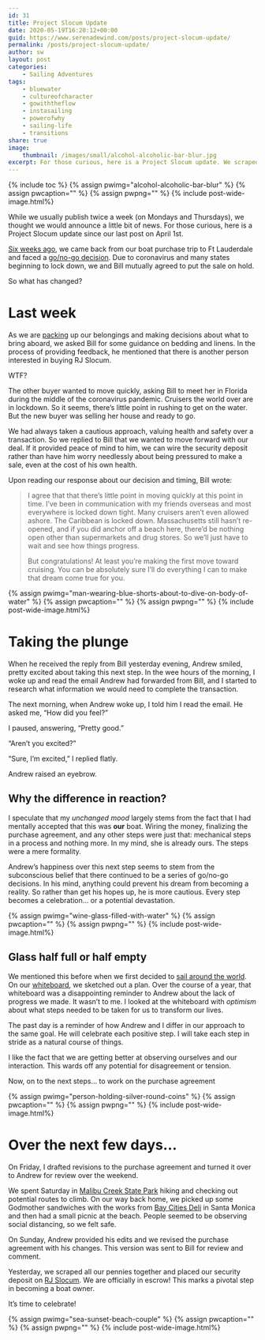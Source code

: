 ```yaml
---
id: 31
title: Project Slocum Update
date: 2020-05-19T16:20:12+00:00
guid: https://www.serenadewind.com/posts/project-slocum-update/
permalink: /posts/project-slocum-update/
author: sw
layout: post
categories:
    - Sailing Adventures
tags:
    - bluewater
    - cultureofcharacter
    - gowiththeflow
    - instasailing
    - powerofwhy
    - sailing-life
    - transitions
share: true
image:
    thumbnail: /images/small/alcohol-alcoholic-bar-blur.jpg 
excerpt: For those curious, here is a Project Slocum update. We scraped all our pennies together and put a deposit on s/v Rachel J Slocum. We are officially in escrow... Time to celebrate!
---
```

{% include toc %}
{% assign pwimg="alcohol-alcoholic-bar-blur" %}
{% assign pwcaption="" %}
{% assign pwpng="" %}
{% include post-wide-image.html%}

While we usually publish twice a week (on Mondays and Thursdays), we thought we would announce a little bit of news. For those curious, here is a Project Slocum update since our last post on April 1st.

[Six weeks ago](/posts/every-6-weeks/), we came back from our boat purchase trip to Ft Lauderdale and faced a [go/no-go decision](/posts/go-no-go-decision/). Due to coronavirus and many states beginning to lock down, we and Bill mutually agreed to put the sale on hold.

So what has changed?

# Last week

As we are [packing](https://www.serenadewind.com/posts/packing-light/ "packing light") up our belongings and making decisions about what to bring aboard, we asked Bill for some guidance on bedding and linens. In the process of providing feedback, he mentioned that there is another person interested in buying RJ Slocum.

WTF?

The other buyer wanted to move quickly, asking Bill to meet her in Florida during the middle of the coronavirus pandemic. Cruisers the world over are in lockdown. So it seems, there’s little point in rushing to get on the water. But the new buyer was selling her house and ready to go.

We had always taken a cautious approach, valuing health and safety over a transaction. So we replied to Bill that we wanted to move forward with our deal. If it provided peace of mind to him, we can wire the security deposit rather than have him worry needlessly about being pressured to make a sale, even at the cost of his own health.

Upon reading our response about our decision and timing, Bill wrote:

> I agree that that there’s little point in moving quickly at this point in time. I’ve been in communication with my friends overseas and most everywhere is locked down tight. Many cruisers aren’t even allowed ashore. The Caribbean is locked down. Massachusetts still hasn’t re-opened, and if you did anchor off a beach here, there’d be nothing open other than supermarkets and drug stores. So we’ll just have to wait and see how things progress.
> 
> But congratulations! At least you’re making the first move toward cruising. You can be absolutely sure I’ll do everything I can to make that dream come true for you.

{% assign pwimg="man-wearing-blue-shorts-about-to-dive-on-body-of-water" %}
{% assign pwcaption="" %}
{% assign pwpng="" %}
{% include post-wide-image.html%}

# Taking the plunge

When he received the reply from Bill yesterday evening, Andrew smiled, pretty excited about taking this next step. In the wee hours of the morning, I woke up and read the email Andrew had forwarded from Bill, and I started to research what information we would need to complete the transaction.

The next morning, when Andrew woke up, I told him I read the email. He asked me, “How did you feel?”

I paused, answering, “Pretty good.”

“Aren’t you excited?”

“Sure, I’m excited,” I replied flatly.

Andrew raised an eyebrow.

## Why the difference in reaction?

I speculate that my _unchanged mood_ largely stems from the fact that I had mentally accepted that this was **our**  boat. Wiring the money, finalizing the purchase agreement, and any other steps were just that: mechanical steps in a process and nothing more. In my mind, she is already ours. The steps were a mere formality.

Andrew’s happiness over this next step seems to stem from the subconscious belief that there continued to be a series of go/no-go decisions. In his mind, anything could prevent his dream from becoming a reality. So rather than get his hopes up, he is more cautious. Every step becomes a celebration… or a potential devastation.

{% assign pwimg="wine-glass-filled-with-water" %}
{% assign pwcaption="" %}
{% assign pwpng="" %}
{% include post-wide-image.html%}

## Glass half full or half empty

We mentioned this before when we first decided to [sail around the world](/posts/sailing-around-the-world/ "sail around the world"). On our [whiteboard](/posts/life-reset-on-whiteboard/ "whiteboard"), we sketched out a plan. Over the course of a year, that whiteboard was a disappointing reminder to Andrew about the lack of progress we made. It wasn’t to me. I looked at the whiteboard with _optimism_ about what steps needed to be taken for us to transform our lives.

The past day is a reminder of how Andrew and I differ in our approach to the same goal. He will celebrate each positive step. I will take each step in stride as a natural course of things.

I like the fact that we are getting better at observing ourselves and our interaction. This wards off any potential for disagreement or tension.

Now, on to the next steps… to work on the purchase agreement

{% assign pwimg="person-holding-silver-round-coins" %}
{% assign pwcaption="" %}
{% assign pwpng="" %}
{% include post-wide-image.html%}

# Over the next few days…

On Friday, I drafted revisions to the purchase agreement and turned it over to Andrew for review over the weekend.

We spent Saturday in [Malibu Creek State Park](https://www.mountainproject.com/area/105870845/malibu-creek-state-park)  hiking and checking out potential routes to climb. On our way back home, we picked up some Godmother sandwiches with the works from [Bay Cities Deli](https://www.baycitiesitaliandeli.com/) in Santa Monica and then had a small picnic at the beach. People seemed to be observing social distancing, so we felt safe.

On Sunday, Andrew provided his edits and we revised the purchase agreement with his changes. This version was sent to Bill for review and comment.

Yesterday, we scraped all our pennies together and placed our security deposit on [RJ Slocum](/posts/when-first-we-saw-rachel-j-slocum/). We are officially in escrow! This marks a pivotal step in becoming a boat owner.

It’s time to celebrate!

{% assign pwimg="sea-sunset-beach-couple" %}
{% assign pwcaption="" %}
{% assign pwpng="" %}
{% include post-wide-image.html%}
